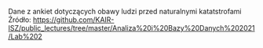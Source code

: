 Dane z ankiet dotyczących obawy ludzi przed naturalnymi katatstrofami <br/>
Źródło:  https://github.com/KAIR-ISZ/public_lectures/tree/master/Analiza%20i%20Bazy%20Danych%202021/Lab%202

